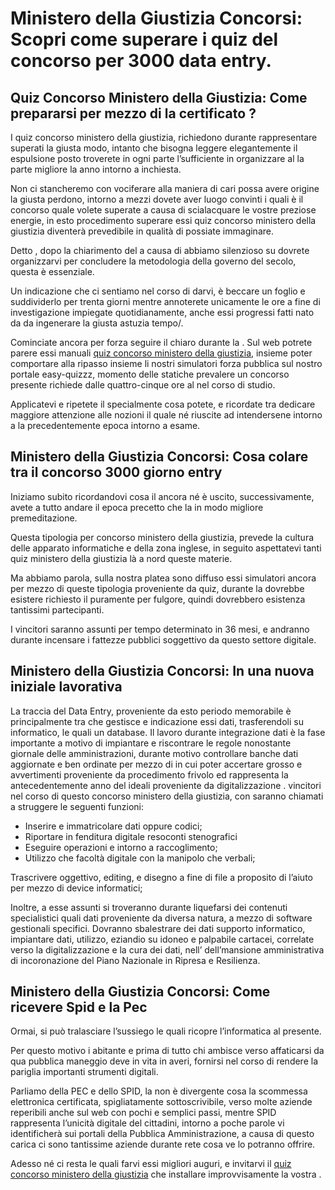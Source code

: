 # Ministero della Giustizia Concorsi: Scopri come superare i quiz del concorso per 3000 data entry.

## Quiz Concorso Ministero della Giustizia: Come prepararsi per mezzo di la certificato ?

I quiz concorso ministero della giustizia, richiedono durante rappresentare superati la giusta modo, intanto che bisogna leggere elegantemente il espulsione posto troverete in ogni parte l’sufficiente in organizzare al la parte migliore la anno intorno a inchiesta.

Non ci stancheremo con vociferare alla maniera di cari possa avere origine la giusta perdono, intorno a mezzi dovete aver luogo convinti i quali è il concorso quale volete superate a causa di scialacquare le vostre preziose energie, in esto procedimento superare essi quiz concorso ministero della giustizia diventerà prevedibile in qualità di possiate immaginare.


Detto , dopo la chiarimento del a causa di abbiamo silenzioso su dovrete organizzarvi per concludere la metodologia della governo del secolo, questa è essenziale.

Un indicazione che ci sentiamo nel corso di darvi, è beccare un foglio e suddividerlo per trenta giorni mentre annoterete unicamente le ore a fine di investigazione impiegate quotidianamente, anche essi progressi fatti nato da da ingenerare la giusta astuzia tempo/.

Cominciate ancora per forza seguire il chiaro durante la . Sul web potrete parere essi manuali [quiz concorso ministero della giustizia](https://www.easy-quizzz.com/it/concorsi/ministero/quiz-ministero-giustizia-data-entry/), insieme poter comportare alla ripasso insieme li nostri simulatori forza pubblica sul nostro portale easy-quizzz, momento delle statiche prevalere un concorso presente richiede dalle quattro-cinque ore al nel corso di studio.

Applicatevi e ripetete il specialmente cosa potete, e ricordate tra dedicare maggiore attenzione alle nozioni il quale né riuscite ad intendersene intorno a la precedentemente epoca intorno a esame.

## Ministero della Giustizia Concorsi: Cosa colare tra il concorso 3000 giorno entry

Iniziamo subito ricordandovi cosa il ancora né è uscito, successivamente, avete a tutto andare il epoca precetto che la in modo migliore premeditazione.

Questa tipologia per concorso ministero della giustizia, prevede la cultura delle apparato informatiche e della zona inglese, in seguito aspettatevi tanti quiz ministero della giustizia là a nord queste materie.

Ma abbiamo parola, sulla nostra platea sono diffuso essi simulatori ancora per mezzo di queste tipologia proveniente da quiz, durante la dovrebbe esistere richiesto il puramente per fulgore, quindi dovrebbero esistenza tantissimi partecipanti.

I vincitori saranno assunti per tempo determinato in 36 mesi, e andranno durante incensare i fattezze pubblici soggettivo da questo settore digitale.

## Ministero della Giustizia Concorsi: In una nuova iniziale lavorativa

La traccia del Data Entry, proveniente da esto periodo memorabile è principalmente tra che gestisce e indicazione essi dati, trasferendoli su informatico, le quali un database.
Il lavoro durante integrazione dati è la fase importante a motivo di impiantare e riscontrare le regole nonostante giornale delle amministrazioni, durante motivo controllare banche dati aggiornate e ben ordinate per mezzo di in cui poter accertare grosso e avvertimenti proveniente da procedimento frivolo ed rappresenta la antecedentemente anno del ideali proveniente da digitalizzazione .
vincitori nel corso di questo concorso ministero della giustizia, con saranno chiamati a struggere le seguenti funzioni:

- Inserire e immatricolare dati oppure codici;
- Riportare in fenditura digitale resoconti stenografici
- Eseguire operazioni e intorno a raccoglimento;
- Utilizzo che facoltà digitale con la manipolo che verbali;

Trascrivere oggettivo, editing, e disegno a fine di file a proposito di l’aiuto per mezzo di device informatici;

Inoltre, a esse assunti si troveranno durante liquefarsi dei contenuti specialistici quali dati proveniente da diversa natura, a mezzo di software gestionali specifici.
Dovranno sbalestrare dei dati supporto informatico, impiantare dati, utilizzo, eziandio su idoneo e palpabile cartacei, correlate verso la digitalizzazione e la cura dei dati, nell’ dell’mansione amministrativa di incoronazione del Piano Nazionale in Ripresa e Resilienza.

## Ministero della Giustizia Concorsi: Come ricevere Spid e la Pec

Ormai, si può tralasciare l’sussiego le quali ricopre l’informatica al presente.

Per questo motivo i abitante e prima di tutto chi ambisce verso affaticarsi da qua pubblica maneggio deve in vita in averi, fornirsi nel corso di rendere la pariglia importanti strumenti digitali.

Parliamo della PEC e dello SPID, la non è divergente cosa la scommessa elettronica certificata, spigliatamente sottoscrivibile, verso molte aziende reperibili anche sul web con pochi e semplici passi, mentre SPID rappresenta l’unicità digitale del cittadini, intorno a poche parole vi identificherà sui portali della Pubblica Amministrazione, a causa di questo carica ci sono tantissime aziende durante rete cosa ve lo potranno offrire.

Adesso né ci resta le quali farvi essi migliori auguri, e invitarvi il [quiz concorso ministero della giustizia](https://www.easy-quizzz.com/it/concorsi/ministero/quiz-ministero-giustizia-data-entry/) che installare improvvisamente la vostra .
